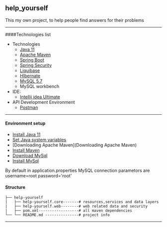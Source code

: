 help_yourself
---
This my own project, to help people find  answers for their problems 

---
####Technologies list

  - Technologies
      * [Java 11](https://www.oracle.com/java/technologies/javase-jdk11-downloads.html)
      * [Apache Maven](https://maven.apache.org/)
      * [Spring Boot](http://projects.spring.io/spring-boot/)
      * [Spring Security](http://projects.spring.io/spring-security/)
      * [Liquibase](http://www.liquibase.org/index.html)
      * [HIbernate](http://hibernate.org/orm/)
      * [MySQL 5.7](https://www.mysql.com/downloads/) 
      * MySQL workbench
   - IDE:
      - [Intellij idea Ultimate](https://www.jetbrains.com/idea/download/#section=linux)
   - API Development Environment
     -  [Postman](https://www.getpostman.com/)
 -------
 
 #### Environment setup
 
  * [Install Java 11](https://www.oracle.com/java/technologies/javase-jdk11-downloads.html)
  * [Set Java system variables](http://www.oracle.com/technetwork/java/javase/overview/index.html)
  * [Downloading Apache Maven](Downloading Apache Maven)
  * [Install Maven](https://maven.apache.org/install.html)
  * [Download MySql](https://dev.mysql.com/downloads/mysql/)
  * [Install MySql](https://dev.mysql.com/doc/mysql-installer/en/)
 
 By default in application.properties MySQL connection parametors are username=root  password='root'

#### Structure

```
├── help-yourself
|   ├── help-yourself.core-------# resources,services and data layers
|   ├── help-yourself.web--------# web related data and security
|   ├── pom.xml------------------# all maven dependencies
└── └── README.md ---------------# project info
```
-------